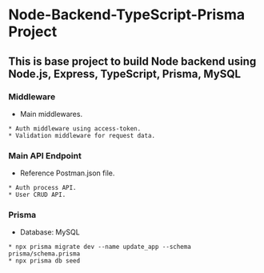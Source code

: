 # Node-Backend-TypeScript-Prisma Project

## This is base project to build Node backend using Node.js, Express, TypeScript, Prisma, MySQL

### Middleware
* Main middlewares.
```
* Auth middleware using access-token.
* Validation middleware for request data.
```

### Main API Endpoint
* Reference Postman.json file.
```
* Auth process API.
* User CRUD API.
```

### Prisma
* Database: MySQL
```
* npx prisma migrate dev --name update_app --schema prisma/schema.prisma
* npx prisma db seed
```
